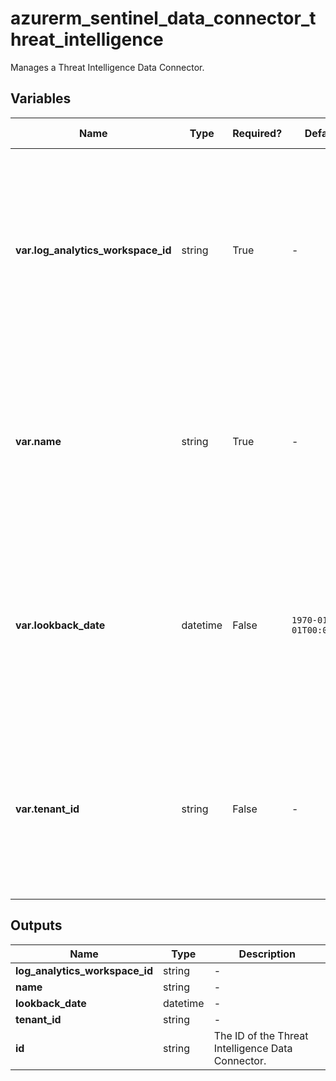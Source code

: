# azurerm_sentinel_data_connector_threat_intelligence

Manages a Threat Intelligence Data Connector.

## Variables

| Name | Type | Required? | Default  | possible values | Description |
| ---- | ---- | --------- | -------- | ----------- | ----------- |
| **var.log_analytics_workspace_id** | string | True | -  |  -  | The ID of the Log Analytics Workspace that this Threat Intelligence Data Connector resides in. Changing this forces a new Threat Intelligence Data Connector to be created. | 
| **var.name** | string | True | -  |  -  | The name which should be used for this Threat Intelligence Data Connector. Changing this forces a new Threat Intelligence Data Connector to be created. | 
| **var.lookback_date** | datetime | False | `1970-01-01T00:00:00Z`  |  -  | The lookback date for the this Threat Intelligence Data Connector in RFC3339. Defaults to `1970-01-01T00:00:00Z`. Changing this forces a new resource to be created. | 
| **var.tenant_id** | string | False | -  |  -  | The ID of the tenant that this Threat Intelligence Data Connector connects to. Changing this forces a new Threat Intelligence Data Connector to be created. | 



## Outputs

| Name | Type | Description |
| ---- | ---- | --------- | 
| **log_analytics_workspace_id** | string  | - | 
| **name** | string  | - | 
| **lookback_date** | datetime  | - | 
| **tenant_id** | string  | - | 
| **id** | string  | The ID of the Threat Intelligence Data Connector. | 